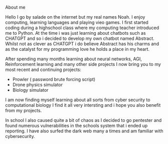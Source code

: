 About me

Hello I go by salade on the internet but my real names Noah. I enjoy computing, learning languages and playing vieo games. I first started coding during a highschool class where my computing teacher introduced me to Python. At the time i was just learning about chatbots such as CHATGPT and so i decided to develop my own chatbot named Abstract. Whilst not as clever as CHATGPT i do believe Abstract has his charms and as the catalyst for my programming love he holds a place in my heart. 

After spending many months learning about neural networks, AGI, Reinforcement learning and many other side projects I now bring you to my most recent and continuing projects:

- Prowler ( password brute forcing script)
- Drone physics simulator
- Biology simulator

I am now finding myself learning about all sorts from cyber security to computational biology I find it all very intersting and i hope you also benefit from my projects.

In school I also caused quite a bit of chaos as I decided to go pentester and found numerous vulnerabilities in the schools system that i ended up reporting. I have also surfed the dark web many a times and am familiar with cybersecurity. 
